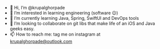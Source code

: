 - 👋 Hi, I’m @krupalghorpade
- 👀 I’m interested in learning engineering (software 😉)
- 🌱 I’m currently learning Java, Spring, SwiftUI and DevOps tools
- 💞️ I’m looking to collaborate on git libs that make life of an iOS and Java geeks easy.
- 📫 How to reach me: tag me on instagram at krupalghorpade@outlook.com

<!---
krupalghorpade/krupalghorpade is a ✨ special ✨ repository because its `README.md` (this file) appears on your GitHub profile.
You can click the Preview link to take a look at your changes.
--->
